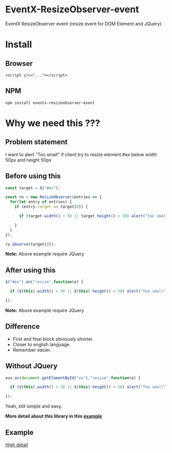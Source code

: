 # EventX-ResizeObserver-event
EventX ResizeObserver event (resize event for DOM Element and JQuery)

# Install
## Browser
```
<script src="..."></script>
```

## NPM
```
npm install eventx-resizeobserver-event
```

# Why we need this ???
## Problem statement
I want to alert "Too small" if client try to resize element #ex below width 50px and height 50px

## Before using this
```javascript
const target = $("#ex");

const ro = new ResizeObserver(entries => {
  for(let entry of entries) {
    if (entry.target == target[0]) {
```
```javascript
      if (target.width() < 50 || target.height() < 50) alert("Too small");
```
```javascript
    }
  }
});

ro.observe(target[0]);
```
**Note:** Above example require JQuery

## After using this
```javascript
$("#ex").on("resize",function(e) {
```
```javascript
  if ($(this).width() < 50 || $(this).height() < 50) alert("Too small");
```
```javascript
});
```
**Note:** Above example require JQuery

## Difference
* First and final block obviously shorter.
* Closer to english language.
* Remember easier.

## Without JQuery
```javascript
evx.on(document.getElementById("ex"),"resize",function(e) {
```
```javascript
  if ($(this).width() < 50 || $(this).height() < 50) alert("Too small");
```
```javascript
});
```
Yeah, still simple and easy.

**More detail about this library in this [example](https://jsfiddle.net/Chomtana/o3roqcc0/)**

## Example
[High detail](https://jsfiddle.net/Chomtana/o3roqcc0/)
